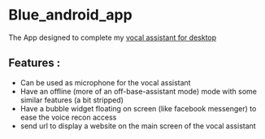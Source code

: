 # Blue_android_app
The App designed to complete my [vocal assistant for desktop](https://www.github.com/thaaoblues/blue)

## Features :
  - Can be used as microphone for the vocal assistant
  - Have an offline (more of an off-base-assistant mode) mode with some similar features (a bit stripped)
  - Have a bubble widget floating on screen (like facebook messenger) to ease the voice recon access
  - send url to display a website on the main screen of the vocal assistant
